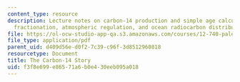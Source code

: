 ```yaml
---
content_type: resource
description: Lecture notes on carbon-14 production and simple age calculation, isotope
  fractionation, atmospheric regulation, and ocean radiocarbon distribution.
file: https://ol-ocw-studio-app-qa.s3.amazonaws.com/courses/12-740-paleoceanography-spring-2008/f3f8e699e86571a6b0e430eeb095a018_lec09a.pdf
file_type: application/pdf
parent_uid: d409d56e-d0f2-7c39-c96f-3d8512960818
resourcetype: Document
title: The Carbon-14 Story
uid: f3f8e699-e865-71a6-b0e4-30eeb095a018
---
```

